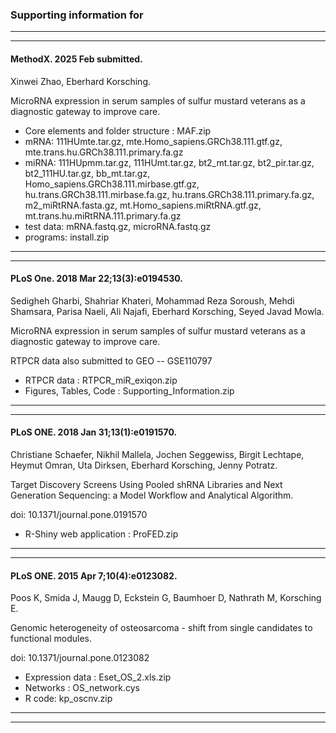 ### Supporting information for

---
---

#### MethodX. 2025 Feb submitted.

Xinwei Zhao, Eberhard Korsching.

MicroRNA expression in serum samples of sulfur mustard veterans as a diagnostic gateway to improve care.

* Core elements and folder structure : MAF.zip
* mRNA:
111HUmte.tar.gz,
mte.Homo_sapiens.GRCh38.111.gtf.gz,
mte.trans.hu.GRCh38.111.primary.fa.gz
* miRNA:
111HUpmm.tar.gz,
111HUmt.tar.gz,
bt2_mt.tar.gz,
bt2_pir.tar.gz,
bt2_111HU.tar.gz,
bb_mt.tar.gz,
Homo_sapiens.GRCh38.111.mirbase.gtf.gz,
hu.trans.GRCh38.111.mirbase.fa.gz,
hu.trans.GRCh38.111.primary.fa.gz,
m2_miRtRNA.fasta.gz,
mt.Homo_sapiens.miRtRNA.gtf.gz,
mt.trans.hu.miRtRNA.111.primary.fa.gz
* test data:
mRNA.fastq.gz,
microRNA.fastq.gz
* programs:
install.zip

---
---

#### PLoS One. 2018 Mar 22;13(3):e0194530.

Sedigheh Gharbi, Shahriar Khateri, Mohammad Reza Soroush, Mehdi Shamsara, Parisa Naeli, Ali Najafi, Eberhard Korsching, Seyed Javad Mowla.

MicroRNA expression in serum samples of sulfur mustard veterans as a diagnostic gateway to improve care.

RTPCR data also submitted to GEO -- GSE110797

* RTPCR data : RTPCR_miR_exiqon.zip
* Figures, Tables, Code : Supporting_Information.zip

---
---

#### PLoS ONE. 2018 Jan 31;13(1):e0191570.

Christiane Schaefer, Nikhil Mallela, Jochen Seggewiss, Birgit Lechtape, Heymut Omran, Uta Dirksen, Eberhard Korsching, Jenny Potratz.

Target Discovery Screens Using Pooled shRNA Libraries and Next Generation Sequencing: a Model Workflow and Analytical Algorithm.

doi: 10.1371/journal.pone.0191570

* R-Shiny web application : ProFED.zip

---
---

#### PLoS ONE. 2015 Apr 7;10(4):e0123082.

Poos K, Smida J, Maugg D, Eckstein G, Baumhoer D, Nathrath M, Korsching E.

Genomic heterogeneity of osteosarcoma - shift from single candidates to functional modules.

doi: 10.1371/journal.pone.0123082

* Expression data : Eset_OS_2.xls.zip
* Networks : OS_network.cys
* R code: kp_oscnv.zip

---
---

